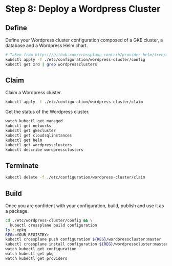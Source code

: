 # Step 8: Deploy a Wordpress Cluster

## Define

Define your Wordpress cluster configuration composed of a GKE cluster, a database and a Wordpress Helm chart.

```bash
# Taken from https://github.com/crossplane-contrib/provider-helm/tree/master/examples/in-composition
kubectl apply -f ./etc/configuration/wordpress-cluster/config
kubectl get xrd | grep wordpressclusters
```

## Claim

Claim a Wordpress cluster.

```bash
kubectl apply -f ./etc/configuration/wordpress-cluster/claim
```

Get the status of the Wordpress cluster.

```bash
watch kubectl get managed
kubectl get networks
kubectl get gkecluster
kubectl get cloudsqlinstances
kubectl get helm
kubectl get wordpressclusters
kubectl describe wordpressclusters
```

## Terminate

```bash
kubectl delete -f ./etc/configuration/wordpress-cluster/claim
```

## Build

Once you are confident with your configuration, build, publish and use it as a package.

```bash
cd ./etc/wordpress-cluster/config && \
  kubectl crossplane build configuration
ls *.xpkg
REG=<YOUR_REGISTRY>
kubectl crossplane push configuration ${REG}/wordpresscluster:master
kubectl crossplane install configuration ${REG}/wordpresscluster:master
watch kubectl get configuration
watch kubectl get pkg
watch kubectl get providers
```
